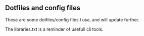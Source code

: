 ## Dotfiles and config files

These are some dotfiles/config files I use, and will update further.

The libraries.txt is a reminder of usefull cli tools.

